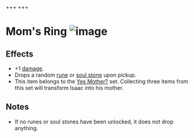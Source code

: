 +++
+++

 # Mom's Ring ![image](/image/Mom%27s_Ring.png) 

Effects
---------


* +1 [damage](/wiki/Damage "Damage").
* Drops a random [rune](/wiki/Rune "Rune") or [soul stone](/wiki/Soul_stone "Soul stone") upon pickup.
* This item belongs to the [Yes Mother?](/wiki/Yes_Mother%3F "Yes Mother?") set. Collecting three items from this set will transform Isaac into his mother.


Notes
-------


* If no runes or soul stones have been unlocked, it does not drop anything.


